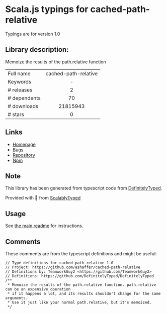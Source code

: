 
# Scala.js typings for cached-path-relative

Typings are for version 1.0

## Library description:
Memoize the results of the path.relative function

|                    |                 |
| ------------------ | :-------------: |
| Full name          | cached-path-relative |
| Keywords           | - |
| # releases         | 2 |
| # dependents       | 70 |
| # downloads        | 21815943 |
| # stars            | 0 |

## Links
- [Homepage](https://github.com/ashaffer/cached-path-relative#readme)
- [Bugs](https://github.com/ashaffer/cached-path-relative/issues)
- [Repository](https://github.com/ashaffer/cached-path-relative)
- [Npm](https://www.npmjs.com/package/cached-path-relative)
    


## Note
This library has been generated from typescript code from [DefinitelyTyped](https://definitelytyped.org).

Provided with :purple_heart: from [ScalablyTyped](https://github.com/oyvindberg/ScalablyTyped)

## Usage
See [the main readme](../../readme.md) for instructions.

## Comments

These comments are from the typescript definitions and might be useful:
```
// Type definitions for cached-path-relative 1.0
// Project: https://github.com/ashaffer/cached-path-relative
// Definitions by: TeamworkGuy2 <https://github.com/TeamworkGuy2>
// Definitions: https://github.com/DefinitelyTyped/DefinitelyTyped
/**
 * Memoize the results of the path.relative function. path.relative can be an expensive operation
 * if it happens a lot, and its results shouldn't change for the same arguments.
 * Use it just like your normal path.relative, but it's memoized.
 */

```

